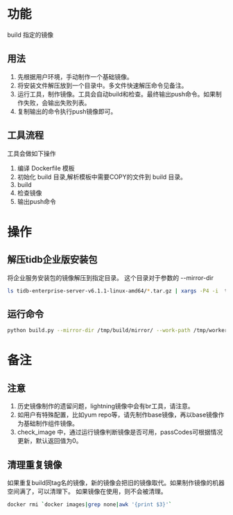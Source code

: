 # 功能
build  指定的镜像

## 用法
1. 先根据用户环境，手动制作一个基础镜像。
2. 将安装文件解压放到一个目录中。多文件快速解压命令见备注。
3. 运行工具，制作镜像。工具会自动build和检查。最终输出push命令。如果制作失败，会输出失败列表。
4. 复制输出的命令执行push镜像即可。

## 工具流程
工具会做如下操作
1. 编译 Dockerfile 模板
2. 初始化 build 目录,解析模板中需要COPY的文件到 build 目录。
3. build
4. 检查镜像
5. 输出push命令

# 操作
## 解压tidb企业版安装包
将企业服务安装包的镜像解压到指定目录。 这个目录对于参数的 --mirror-dir
```bash
ls tidb-enterprise-server-v6.1.1-linux-amd64/*.tar.gz | xargs -P4 -i  tar xzvf '{}' -C mirror
```
## 运行命令
```bash
python build.py --mirror-dir /tmp/build/mirror/ --work-path /tmp/worker/ --dockerfile-template dockerfile/tikv --base-image gcr.io/pingcap-public/pingcap/alpine-glibc:alpine-3.14.3 --image-namespace "pingcap.com/test" --image-version v6.1.1 --log-file=/tmp/build.log
```

# 备注
## 注意
1. 历史镜像制作的遗留问题，lightning镜像中会有br工具，请注意。
2. 如用户有特殊配置，比如yum repo等，请先制作base镜像，再以base镜像作为基础制作组件镜像。
3. check_image 中，通过运行镜像判断镜像是否可用，passCodes可根据情况更新，默认返回值为0。

## 清理重复镜像
如果重复build同tag名的镜像，新的镜像会把旧的镜像取代。如果制作镜像的机器空间满了，可以清理下。
如果镜像在使用，则不会被清理。
``` bash
docker rmi `docker images|grep none|awk '{print $3}'`
```
